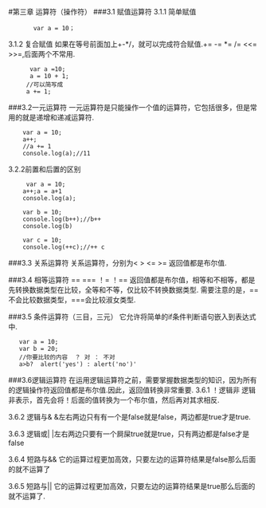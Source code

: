 #第三章 运算符（操作符）
###3.1 赋值运算符
3.1.1 简单赋值
    
           var a = 10；

3.1.2 复合赋值
如果在等号前面加上+-*/，就可以完成符合赋值.+= -= *= /= <<= >>=,后面两个不常用.

          var a =10;
          a = 10 + 1;
         //可以简写成
         a += 1;

###3.2一元运算符
一元运算符是只能操作一个值的运算符，它包括很多，但是常用的就是递增和递减运算符.

        var a = 10;
        a++;
        //a += 1
        console.log(a);//11

3.2.2前置和后置的区别

         var a = 10;
        a++;a = a+1
        console.log(a);

        var b = 10;
        console.log(b++);//b++
        console.log(b)

        var c = 10;
        console.log(++c);//++ c

###3.3 关系运算符
关系运算符，分别为< > <= >= 返回值都是布尔值.

###3.4 相等运算符
== === ！= ！== 返回值都是布尔值，相等和不相等，都是先转换数据类型在比较，全等和不等，仅比较不转换数据类型.
需要注意的是，==不会比较数据类型，===会比较淑女类型.

###3.5 条件运算符（三目，三元）
它允许将简单的if条件判断语句嵌入到表达式中.

       var a = 10;
       var b = 20;
       //你要比较的内容  ？ 对 ： 不对
       a>b?  alert('yes') : alert('no')'

###3.6逻辑运算符
在运用逻辑运算符之前，需要掌握数据类型的知识，因为所有的逻辑操作符返回值都是布尔值.因此，返回值转换非常重要.
3.6.1 ！逻辑非
逻辑非表示，首先会将！后面的值转换为一个布尔值，然后再对其求相反.

3.6.2 逻辑与&
&左右两边只有有一个是false就是false，两边都是true才是true.

3.6.3 逻辑或|
|左右两边只要有一个屙屎true就是true，只有两边都是false才是false

3.6.4 短路与&&
它的运算过程更加高效，只要左边的运算符结果是false那么后面的就不运算了

3.6.5 短路与||
它的运算过程更加高效，只要左边的运算符结果是true那么后面的就不运算了.